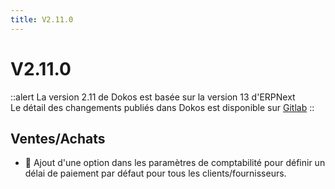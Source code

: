 ```yaml
---
title: V2.11.0
---
```


# V2.11.0

::alert
La version 2.11 de Dokos est basée sur la version 13 d'ERPNext  
Le détail des changements publiés dans Dokos est disponible sur [Gitlab](https://gitlab.com/dokos/dokos/-/releases)
::

## Ventes/Achats

- :rocket: Ajout d'une option dans les paramètres de comptabilité pour définir un délai de paiement par défaut pour tous les clients/fournisseurs.

